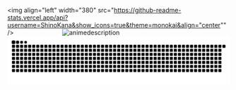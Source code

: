 <img align="left" width="380" src="https://github-readme-stats.vercel.app/api?username=ShinoKana&show_icons=true&theme=monokai&align="center"" />
<img align="right" width="380" src="https://count.getloli.com/get/@ShinoKana?theme=asoul" alt="animedescription" />
<img align="center" src="https://github.com/ShinoKana/ShinoKana/blob/main/github-contribution-grid-snake.svg" width="1000" />
